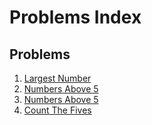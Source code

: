 # Problems Index

## Problems

1. [Largest Number](largest_number.md)
1. [Numbers Above 5](numbers_above_five.md)
1. [Numbers Above 5](numbers_above.md)
1. [Count The Fives](count_the_fives.md)
